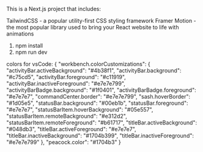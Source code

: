 This is a Next.js project that includes:

TailwindCSS - a popular utility-first CSS styling framework
Framer Motion - the most popular library used to bring your React website to life with animations

1. npm install
2. npm run dev

colors for vsCode:
{
  "workbench.colorCustomizations": {
    "activityBar.activeBackground": "#4b38f1",
    "activityBar.background": "#c75cd5",
    "activityBar.foreground": "#c11919",
    "activityBar.inactiveForeground": "#e7e7e799",
    "activityBarBadge.background": "#1f0401",
    "activityBarBadge.foreground": "#e7e7e7",
    "commandCenter.border": "#e7e7e799",
    "sash.hoverBorder": "#1d05e5",
    "statusBar.background": "#00eb1b",
    "statusBar.foreground": "#e7e7e7",
    "statusBarItem.hoverBackground": "#05e557",
    "statusBarItem.remoteBackground": "#e312d2",
    "statusBarItem.remoteForeground": "#b61717",
    "titleBar.activeBackground": "#048db3",
    "titleBar.activeForeground": "#e7e7e7",
    "titleBar.inactiveBackground": "#1704b399",
    "titleBar.inactiveForeground": "#e7e7e799"
  },
  "peacock.color": "#1704b3"
}